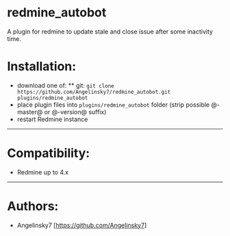 # redmine_autobot
A plugin for redmine to update stale and close issue after some inactivity time.

# Installation:

* download one of:
** git: `git clone https://github.com/Angelinsky7/redmine_autobot.git plugins/redmine_autobot`
* place plugin files into `plugins/redmine_autobot` folder (strip possible @-master@ or @-version@ suffix)
* restart Redmine instance

--------------------------------------------------------------------------------

# Compatibility:

* Redmine up to 4.x

--------------------------------------------------------------------------------

# Authors:

* Angelinsky7 [https://github.com/Angelinsky7]